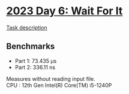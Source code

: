# [2023 Day 6: Wait For It](https://adventofcode.com/2023/day/6)

[Task description](./TASKS.md)

## Benchmarks

- Part 1: 73.435 µs
- Part 2: 336.11 ns

Measures without reading input file.<br>
CPU : 12th Gen Intel(R) Core(TM) i5-1240P
